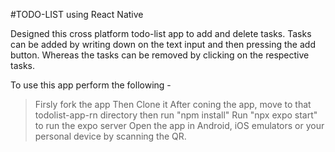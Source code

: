 #TODO-LIST using  React Native

Designed this cross platform todo-list app to add and delete tasks. 
Tasks can be added by writing down on the text input and then pressing the add button. Whereas the tasks can be removed by clicking on the respective tasks. 

To use this app perform the following -
> Firsly fork the app
> Then Clone it
> After coning the app, move to that todolist-app-rn directory
> then run "npm install"
> Run "npx expo start" to run the expo server
> Open the app in Android, iOS emulators or your personal device by scanning the QR.
